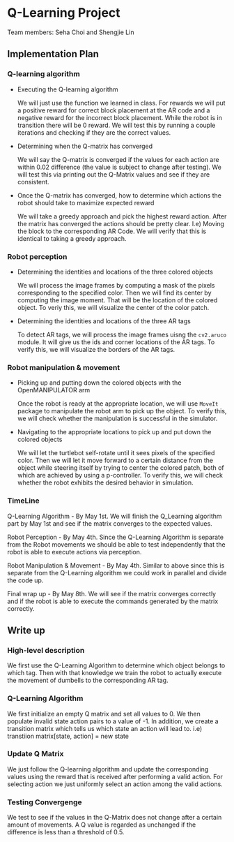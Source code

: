 # Q-Learning Project
Team members: Seha Choi and Shengjie Lin
## Implementation Plan
### Q-learning algorithm
* Executing the Q-learning algorithm

    We will just use the function we learned in class. For rewards we will put a positive reward for correct block placement at the AR code and a negative reward for the incorrect block placement. While the robot is in transition there will be 0 reward. We will test this by running a couple iterations and checking if they are the correct values.
* Determining when the Q-matrix has converged

     We will say the Q-matrix is converged if the values for each action are within 0.02 difference (the value is subject to change after testing). We will test this via printing out the Q-Matrix values and see if they are consistent.
* Once the Q-matrix has converged, how to determine which actions the robot should take to maximize expected reward

    We will take a greedy approach and pick the highest reward action. After the matrix has converged the actions should be pretty clear. I.e) Moving the block to the corresponding AR Code. We will verify that this is identical to taking a greedy approach.
### Robot perception
* Determining the identities and locations of the three colored objects

    We will process the image frames by computing a mask of the pixels corresponding to the specified color. Then we will find its center by computing the image moment. That will be the location of the colored object. To veriy this, we will visualize the center of the color patch.
* Determining the identities and locations of the three AR tags

    To detect AR tags, we will process the image frames uisng the `cv2.aruco` module. It will give us the ids and corner locations of the AR tags. To verify this, we will visualize the borders of the AR tags.
### Robot manipulation & movement
* Picking up and putting down the colored objects with the OpenMANIPULATOR arm

    Once the robot is ready at the appropriate location, we will use `MoveIt` package to manipulate the robot arm to pick up the object. To verify this, we will check whether the manipulation is successful in the simulator.
* Navigating to the appropriate locations to pick up and put down the colored objects

     We will let the turtlebot self-rotate until it sees pixels of the specified color. Then we will let it move forward to a certain distance from the object while steering itself by trying to center the colored patch, both of which are achieved by using a p-controller. To verify this, we will check whether the robot exhibits the desired behavior in simulation.
### TimeLine
Q-Learning Algorithm - By May 1st. We will finish the Q_Learning algorithm part by May 1st and see if the matrix converges to the expected values.

Robot Perception - By May 4th. Since the Q-Learning Algorithm is separate from the Robot movements we should be able to test independently that the robot is able to execute actions via perception.

Robot Manipulation & Movement - By May 4th. Similar to above since this is separate from the Q-Learning algorithm we could work in parallel and divide the code up.

Final wrap up - By May 8th. We will see if the matrix converges correctly and if the robot is able to execute the commands generated by the matrix correctly.
## Write up
### High-level description
We first use the Q-Learning Algorithm to determine which object belongs to which tag. Then with that knowledge we train the robot to actually execute the movement of dumbells to the corresponding AR tag.
### Q-Learning Algorithm
We first initialize an empty Q matrix and set all values to 0. We then populate invalid state action pairs to a value of -1. In addition, we create a transition matrix which tells us which state an action will lead to. i.e) transtiion matrix[state, action] = new state
### Update Q Matrix
We just follow the Q-learning algorithm and update the corresponding values using the reward that is received after performing a valid action. For selecting action we just uniformly select an action among the valid actions.
### Testing Convergenge
We test to see if the values in the Q-Matrix does not change after a certain amount of movements. A Q value is regarded as unchanged if the difference is less than a threshold of 0.5.
